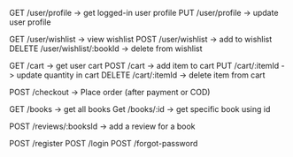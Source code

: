 <!-- User Profile -->
GET /user/profile -> get logged-in user profile
PUT /user/profile -> update user profile
<!-- User Wishlist -->
GET /user/wishlist -> view wishlist
POST /user/wishlist -> add to wishlist
DELETE /user/wishlist/:bookId -> delete from wishlist
<!-- Cart -->
GET /cart -> get user cart
POST /cart -> add item to cart
PUT /cart/:itemId -> update quantity in cart
DELETE /cart/:itemId -> delete item from cart
<!-- Checkout -->
POST /checkout -> Place order (after payment or COD)
<!-- Books -->
GET /books -> get all books
Get /books/:id -> get specific book using id
<!-- Reviews -->
POST /reviews/:booksId -> add a review for a book

<!-- Auth -->
POST /register
POST /login
POST /forgot-password